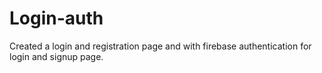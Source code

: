 # Login-auth
Created a login and registration page and with firebase authentication for login and signup page.
